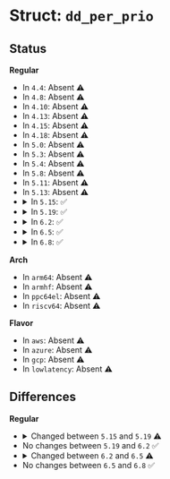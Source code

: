 # Struct: <code>dd_per_prio</code>

## Status
<b>Regular</b>
<ul>
<li>
In <code>4.4</code>: Absent ⚠️
</li>
<li>
In <code>4.8</code>: Absent ⚠️
</li>
<li>
In <code>4.10</code>: Absent ⚠️
</li>
<li>
In <code>4.13</code>: Absent ⚠️
</li>
<li>
In <code>4.15</code>: Absent ⚠️
</li>
<li>
In <code>4.18</code>: Absent ⚠️
</li>
<li>
In <code>5.0</code>: Absent ⚠️
</li>
<li>
In <code>5.3</code>: Absent ⚠️
</li>
<li>
In <code>5.4</code>: Absent ⚠️
</li>
<li>
In <code>5.8</code>: Absent ⚠️
</li>
<li>
In <code>5.11</code>: Absent ⚠️
</li>
<li>
In <code>5.13</code>: Absent ⚠️
</li>
<li>
<details>
<summary>In <code>5.15</code>: ✅</summary>

```c
struct dd_per_prio {
    struct list_head dispatch;
    struct rb_root sort_list[2];
    struct list_head fifo_list[2];
    struct request * next_rq[2];
};
```
</details>
</li>
<li>
<details>
<summary>In <code>5.19</code>: ✅</summary>

```c
struct dd_per_prio {
    struct list_head dispatch;
    struct rb_root sort_list[2];
    struct list_head fifo_list[2];
    struct request * next_rq[2];
    struct io_stats_per_prio stats;
};
```
</details>
</li>
<li>
<details>
<summary>In <code>6.2</code>: ✅</summary>

```c
struct dd_per_prio {
    struct list_head dispatch;
    struct rb_root sort_list[2];
    struct list_head fifo_list[2];
    struct request * next_rq[2];
    struct io_stats_per_prio stats;
};
```
</details>
</li>
<li>
<details>
<summary>In <code>6.5</code>: ✅</summary>

```c
struct dd_per_prio {
    struct list_head dispatch;
    struct rb_root sort_list[2];
    struct list_head fifo_list[2];
    sector_t latest_pos[2];
    struct io_stats_per_prio stats;
};
```
</details>
</li>
<li>
<details>
<summary>In <code>6.8</code>: ✅</summary>

```c
struct dd_per_prio {
    struct list_head dispatch;
    struct rb_root sort_list[2];
    struct list_head fifo_list[2];
    sector_t latest_pos[2];
    struct io_stats_per_prio stats;
};
```
</details>
</li>
</ul>
<b>Arch</b>
<ul>
<li>
In <code>arm64</code>: Absent ⚠️
</li>
<li>
In <code>armhf</code>: Absent ⚠️
</li>
<li>
In <code>ppc64el</code>: Absent ⚠️
</li>
<li>
In <code>riscv64</code>: Absent ⚠️
</li>
</ul>
<b>Flavor</b>
<ul>
<li>
In <code>aws</code>: Absent ⚠️
</li>
<li>
In <code>azure</code>: Absent ⚠️
</li>
<li>
In <code>gcp</code>: Absent ⚠️
</li>
<li>
In <code>lowlatency</code>: Absent ⚠️
</li>
</ul>

## Differences
<b>Regular</b>
<ul>
<li>
<details>
<summary>Changed between <code>5.15</code> and <code>5.19</code> ⚠️</summary>
<ul>
<li>
<b>Field added. </b>
<code>struct io_stats_per_prio stats</code>
</li>
</ul>
</details>
</li>
<li>
No changes between <code>5.19</code> and <code>6.2</code> ✅
</li>
<li>
<details>
<summary>Changed between <code>6.2</code> and <code>6.5</code> ⚠️</summary>
<ul>
<li>
<b>Field added. </b>
<code>sector_t latest_pos[2]</code>
</li>
<li>
<b>Field removed. </b>
<code>struct request * next_rq[2]</code>
</li>
</ul>
</details>
</li>
<li>
No changes between <code>6.5</code> and <code>6.8</code> ✅
</li>
</ul>
